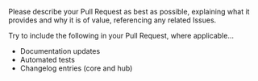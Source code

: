 Please describe your Pull Request as best as possible, explaining what it provides and why it is of value, referencing any related Issues.

Try to include the following in your Pull Request, where applicable...

- Documentation updates
- Automated tests
- Changelog entries (core and hub)
